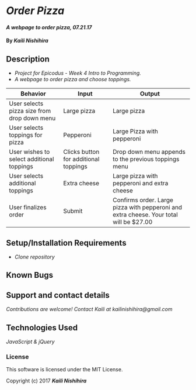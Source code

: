 # _Order Pizza_

#### _A webpage to order pizza, 07.21.17_

#### By _**Kaili Nishihira**_

## Description

* _Project for Epicodus - Week 4 Intro to Programming._
* _A webpage to order pizza and choose toppings._

| Behavior  | Input  | Output  |
|---|---|---|
| User selects pizza size from drop down menu  | Large pizza | Large pizza  |
|  User selects toppings for pizza | Pepperoni  |  Large Pizza with pepperoni |
| User wishes to select additional toppings | Clicks button for additional toppings | Drop down menu appends to the previous toppings menu |
| User selects additional toppings | Extra cheese | Large pizza with pepperoni and extra cheese |
| User finalizes order | Submit  | Confirms order. Large pizza with pepperoni and extra cheese. Your total will be $27.00 |


## Setup/Installation Requirements

* _Clone repository_

## Known Bugs

## Support and contact details

_Contributions are welcome! Contact Kaili at kailinishihira@gmail.com_

## Technologies Used

_JavaScript & jQuery_

### License

This software is licensed under the MIT License.

Copyright (c) 2017 **_Kaili Nishihira_**
